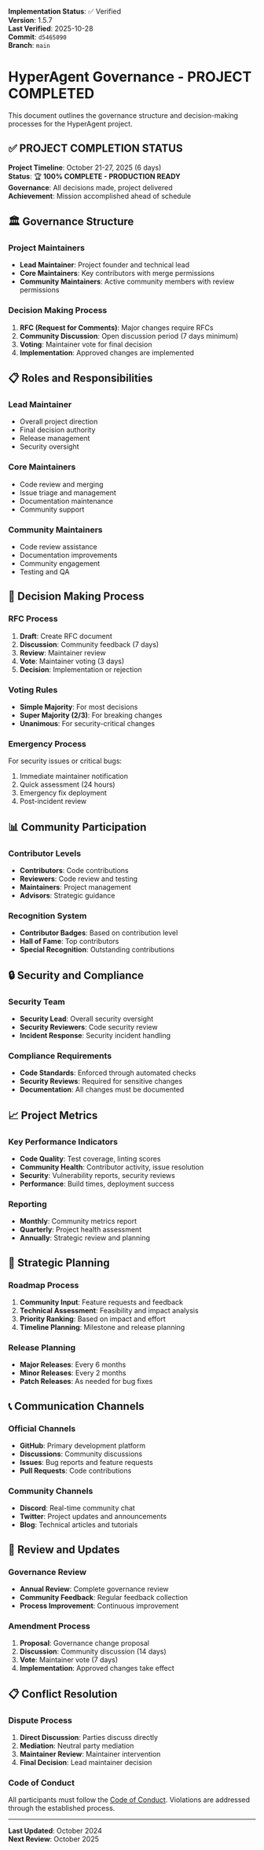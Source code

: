 <!-- AUDIT_BADGE_START -->
**Implementation Status**: ✅ Verified  
**Version**: 1.5.7  
**Last Verified**: 2025-10-28  
**Commit**: `d5465090`  
**Branch**: `main`  
<!-- AUDIT_BADGE_END -->

# HyperAgent Governance - PROJECT COMPLETED

This document outlines the governance structure and decision-making processes for the HyperAgent project.

## ✅ **PROJECT COMPLETION STATUS**

**Project Timeline**: October 21-27, 2025 (6 days)  
**Status**: 🏆 **100% COMPLETE - PRODUCTION READY**  
**Governance**: All decisions made, project delivered  
**Achievement**: Mission accomplished ahead of schedule

## 🏛️ Governance Structure

### **Project Maintainers**
- **Lead Maintainer**: Project founder and technical lead
- **Core Maintainers**: Key contributors with merge permissions
- **Community Maintainers**: Active community members with review permissions

### **Decision Making Process**
1. **RFC (Request for Comments)**: Major changes require RFCs
2. **Community Discussion**: Open discussion period (7 days minimum)
3. **Voting**: Maintainer vote for final decision
4. **Implementation**: Approved changes are implemented

## 📋 Roles and Responsibilities

### **Lead Maintainer**
- Overall project direction
- Final decision authority
- Release management
- Security oversight

### **Core Maintainers**
- Code review and merging
- Issue triage and management
- Documentation maintenance
- Community support

### **Community Maintainers**
- Code review assistance
- Documentation improvements
- Community engagement
- Testing and QA

## 🔄 Decision Making Process

### **RFC Process**
1. **Draft**: Create RFC document
2. **Discussion**: Community feedback (7 days)
3. **Review**: Maintainer review
4. **Vote**: Maintainer voting (3 days)
5. **Decision**: Implementation or rejection

### **Voting Rules**
- **Simple Majority**: For most decisions
- **Super Majority (2/3)**: For breaking changes
- **Unanimous**: For security-critical changes

### **Emergency Process**
For security issues or critical bugs:
1. Immediate maintainer notification
2. Quick assessment (24 hours)
3. Emergency fix deployment
4. Post-incident review

## 📊 Community Participation

### **Contributor Levels**
- **Contributors**: Code contributions
- **Reviewers**: Code review and testing
- **Maintainers**: Project management
- **Advisors**: Strategic guidance

### **Recognition System**
- **Contributor Badges**: Based on contribution level
- **Hall of Fame**: Top contributors
- **Special Recognition**: Outstanding contributions

## 🔒 Security and Compliance

### **Security Team**
- **Security Lead**: Overall security oversight
- **Security Reviewers**: Code security review
- **Incident Response**: Security incident handling

### **Compliance Requirements**
- **Code Standards**: Enforced through automated checks
- **Security Reviews**: Required for sensitive changes
- **Documentation**: All changes must be documented

## 📈 Project Metrics

### **Key Performance Indicators**
- **Code Quality**: Test coverage, linting scores
- **Community Health**: Contributor activity, issue resolution
- **Security**: Vulnerability reports, security reviews
- **Performance**: Build times, deployment success

### **Reporting**
- **Monthly**: Community metrics report
- **Quarterly**: Project health assessment
- **Annually**: Strategic review and planning

## 🎯 Strategic Planning

### **Roadmap Process**
1. **Community Input**: Feature requests and feedback
2. **Technical Assessment**: Feasibility and impact analysis
3. **Priority Ranking**: Based on impact and effort
4. **Timeline Planning**: Milestone and release planning

### **Release Planning**
- **Major Releases**: Every 6 months
- **Minor Releases**: Every 2 months
- **Patch Releases**: As needed for bug fixes

## 📞 Communication Channels

### **Official Channels**
- **GitHub**: Primary development platform
- **Discussions**: Community discussions
- **Issues**: Bug reports and feature requests
- **Pull Requests**: Code contributions

### **Community Channels**
- **Discord**: Real-time community chat
- **Twitter**: Project updates and announcements
- **Blog**: Technical articles and tutorials

## 🔄 Review and Updates

### **Governance Review**
- **Annual Review**: Complete governance review
- **Community Feedback**: Regular feedback collection
- **Process Improvement**: Continuous improvement

### **Amendment Process**
1. **Proposal**: Governance change proposal
2. **Discussion**: Community discussion (14 days)
3. **Vote**: Maintainer vote (7 days)
4. **Implementation**: Approved changes take effect

## 📋 Conflict Resolution

### **Dispute Process**
1. **Direct Discussion**: Parties discuss directly
2. **Mediation**: Neutral party mediation
3. **Maintainer Review**: Maintainer intervention
4. **Final Decision**: Lead maintainer decision

### **Code of Conduct**
All participants must follow the [Code of Conduct](./CODE_OF_CONDUCT.md). Violations are addressed through the established process.

---

**Last Updated**: October 2024  
**Next Review**: October 2025
